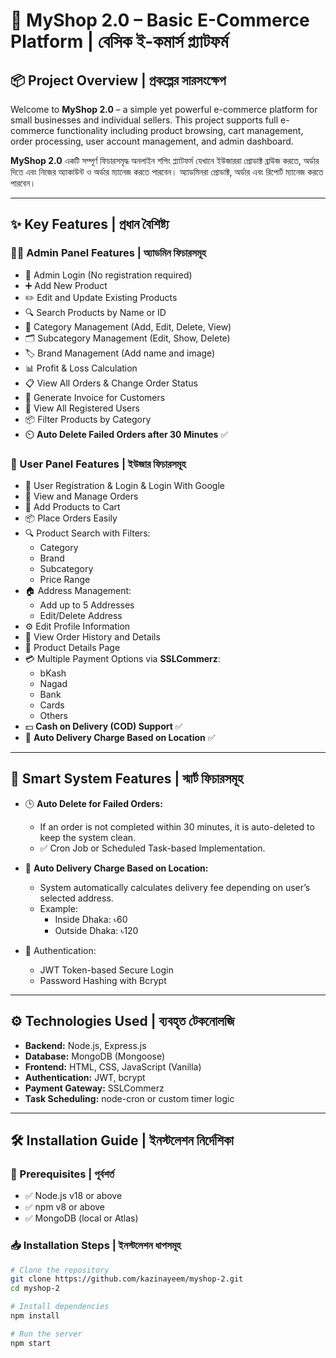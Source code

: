 # 🛒 MyShop 2.0 – Basic E-Commerce Platform | বেসিক ই-কমার্স প্ল্যাটফর্ম

## 📦 Project Overview | প্রকল্পের সারসংক্ষেপ

Welcome to **MyShop 2.0** – a simple yet powerful e-commerce platform for small businesses and individual sellers. This project supports full e-commerce functionality including product browsing, cart management, order processing, user account management, and admin dashboard.  

**MyShop 2.0** একটি সম্পূর্ণ ফিচারসমৃদ্ধ অনলাইন শপিং প্ল্যাটফর্ম যেখানে ইউজাররা প্রোডাক্ট ব্রাউজ করতে, অর্ডার দিতে এবং নিজের অ্যাকাউন্ট ও অর্ডার ম্যানেজ করতে পারবেন। অ্যাডমিনরা প্রোডাক্ট, অর্ডার এবং রিপোর্ট ম্যানেজ করতে পারবেন।

---

## ✨ Key Features | প্রধান বৈশিষ্ট্য

### 👨‍💼 Admin Panel Features | অ্যাডমিন ফিচারসমূহ

- 🔐 Admin Login (No registration required)
- ➕ Add New Product
- ✏️ Edit and Update Existing Products
- 🔍 Search Products by Name or ID
- 📁 Category Management (Add, Edit, Delete, View)
- 🗂️ Subcategory Management (Edit, Show, Delete)
- 🏷️ Brand Management (Add name and image)
- 📊 Profit & Loss Calculation
- 📋 View All Orders & Change Order Status
- 🧾 Generate Invoice for Customers
- 👤 View All Registered Users
- 📦 Filter Products by Category
- ⏲️ **Auto Delete Failed Orders after 30 Minutes** ✅

### 👤 User Panel Features | ইউজার ফিচারসমূহ

- 📝 User Registration & Login & Login With Google 
- 🧾 View and Manage Orders
- 🛒 Add Products to Cart
- 📦 Place Orders Easily
- 🔍 Product Search with Filters:
  - Category
  - Brand
  - Subcategory
  - Price Range
- 🏠 Address Management:
  - Add up to 5 Addresses
  - Edit/Delete Address
- ⚙️ Edit Profile Information
- 📜 View Order History and Details
- 📄 Product Details Page
- 💳 Multiple Payment Options via **SSLCommerz**:
  - bKash
  - Nagad
  - Bank
  - Cards
  - Others
- 💵 **Cash on Delivery (COD) Support** ✅
- 🚚 **Auto Delivery Charge Based on Location** ✅

---

## 🧠 Smart System Features | স্মার্ট ফিচারসমূহ

- 🕒 **Auto Delete for Failed Orders:**
  - If an order is not completed within 30 minutes, it is auto-deleted to keep the system clean.
  - ✅ Cron Job or Scheduled Task-based Implementation.

- 🚛 **Auto Delivery Charge Based on Location:**
  - System automatically calculates delivery fee depending on user’s selected address.
  - Example:
    - Inside Dhaka: ৳60
    - Outside Dhaka: ৳120

- 🔐 Authentication:
  - JWT Token-based Secure Login
  - Password Hashing with Bcrypt

---

## ⚙️ Technologies Used | ব্যবহৃত টেকনোলজি

- **Backend:** Node.js, Express.js
- **Database:** MongoDB (Mongoose)
- **Frontend:** HTML, CSS, JavaScript (Vanilla)
- **Authentication:** JWT, bcrypt
- **Payment Gateway:** SSLCommerz
- **Task Scheduling:** node-cron or custom timer logic

---

## 🛠 Installation Guide | ইনস্টলেশন নির্দেশিকা

### 📌 Prerequisites | পূর্বশর্ত

- ✅ Node.js v18 or above
- ✅ npm v8 or above
- ✅ MongoDB (local or Atlas)

### 📥 Installation Steps | ইনস্টলেশন ধাপসমূহ

```bash
# Clone the repository
git clone https://github.com/kazinayeem/myshop-2.git
cd myshop-2

# Install dependencies
npm install

# Run the server
npm start
